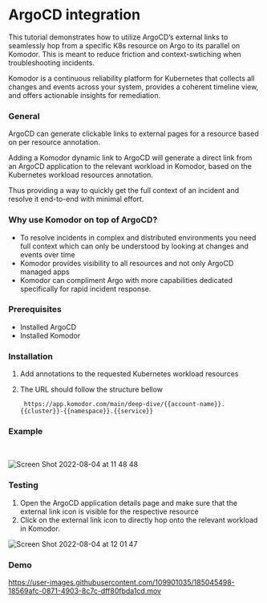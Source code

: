 <!-----

Conversion notes:

* Docs to Markdown version 1.0β33
* Sat Aug 13 2022 23:09:46 GMT-0700 (PDT)
* Source doc: ArgoCD - Komodor integration

----->

# **ArgoCD integration** 

This tutorial demonstrates how to utilize ArgoCD’s external links to seamlessly hop from a specific K8s resource on Argo to its parallel on Komodor.
This is meant to reduce friction and context-swtiching when troubleshooting incidents.

Komodor is a continuous reliability platform for Kubernetes that collects all changes and events across your system, provides a coherent timeline view, and offers actionable insights for remediation.  

### **General**

ArgoCD can generate clickable links to external pages for a resource based on per resource annotation.

 
Adding a Komodor dynamic link to ArgoCD will generate a direct link from an ArgoCD application to the relevant workload in Komodor, based on the Kubernetes workload resources annotation.

Thus providing a way to quickly get the full context of an incident and resolve it end-to-end with minimal effort.

### **Why use Komodor on top of ArgoCD?**



* To resolve incidents in complex and distributed environments you need full context which can only be understood by looking at changes and events over time 
* Komodor provides visibility to all resources and not only ArgoCD managed apps
* Komodor can compliment Argo with more capabilities dedicated specifically for rapid incident response. 


### **Prerequisites**



* Installed ArgoCD
* Installed Komodor 

### **Installation**


1. Add annotations to the requested Kubernetes workload resources 
2. The URL should follow the structure bellow 


        https://app.komodor.com/main/deep-dive/{{account-name}}.{{cluster}}-{{namespace}}.{{service}}


### **Example** 
&nbsp;

![Screen Shot 2022-08-04 at 11 48 48](https://user-images.githubusercontent.com/109901035/185045272-1269b941-1b89-4dce-8049-27472a2d7028.png)

###  **Testing**

1. Open the ArgoCD application details page and make sure that the external link icon is visible for the respective resource 
2. Click on the external link icon to directly hop onto the relevant workload in Komodor.

![Screen Shot 2022-08-04 at 12 01 47](https://user-images.githubusercontent.com/109901035/185045403-b16e62c6-335e-4f57-9aea-f958679ab725.png)


### **Demo**  

https://user-images.githubusercontent.com/109901035/185045498-18569afc-0871-4903-8c7c-dff80fbda1cd.mov



	
